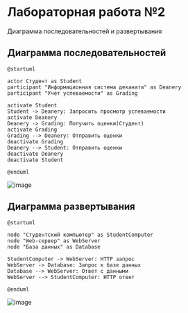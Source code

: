 # Лабораторная работа №2
Диаграмма последовательностей и развертывания
## Диаграмма последовательностей
```
@startuml

actor Студент as Student
participant "Информационная система деканата" as Deanery
participant "Учет успеваемости" as Grading

activate Student
Student -> Deanery: Запросить просмотр успеваемости
activate Deanery
Deanery -> Grading: Получить оценки(Студент)
activate Grading
Grading --> Deanery: Отправить оценки
deactivate Grading
Deanery --> Student: Отправить оценки
deactivate Deanery
deactivate Student

@enduml
```
![image](https://github.com/Scythe888/TMP/assets/134215335/d8e76c78-5eea-433d-a90c-fb829fd34b8e)

## Диаграмма развертывания
```
@startuml

node "Студентский компьютер" as StudentComputer
node "Web-сервер" as WebServer
node "База данных" as Database

StudentComputer -> WebServer: HTTP запрос
WebServer -> Database: Запрос к базе данных
Database --> WebServer: Ответ с данными
WebServer --> StudentComputer: HTTP ответ

@enduml
```
![image](https://github.com/Scythe888/TMP/assets/134215335/f8a99b5e-b9ad-4dc6-9e0b-88f8be85738d)
